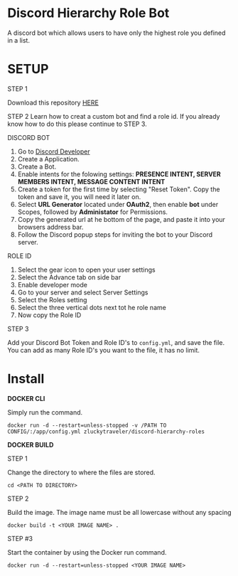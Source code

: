 # Discord Hierarchy Role Bot
A discord bot which allows users to have only the highest role you defined in a list.

# SETUP

STEP 1

Download this repository [HERE](https://github.com/zluckytraveler/discord-hierarchy-roles/archive/refs/heads/main.zip) 

STEP 2
Learn how to creat a custom bot and find a role id. If you already know how to do this please continue to STEP 3.

DISCORD BOT 
1. Go to [Discord Developer](https://discord.com/developers)
2. Create a Application.
3. Create a Bot.
4. Enable intents for the folowing settings: **PRESENCE INTENT, SERVER MEMBERS INTENT, MESSAGE CONTENT INTENT**
5. Create a token for the first time by selecting "Reset Token". Copy the token and save it, you will need it later on.
6. Select **URL Generator** located under **OAuth2**, then enable **bot** under Scopes, followed by **Administator** for Permissions.
7. Copy the generated url at he bottom of the page, and paste it into your browsers address bar.
8. Follow the Discord popup steps for inviting the bot to your Discord server.

ROLE ID
1. Select the gear icon to open your user settings
2. Select the Advance tab on side bar
3. Enable developer mode
5. Go to your server and select Server Settings
6. Select the Roles setting
7. Select the three vertical dots next tot he role name
9. Now copy the Role ID

STEP 3

Add your Discord Bot Token and Role ID's to `config.yml`, and save the file. 
You can add as many Role ID's you want to the file, it has no limit.


# Install
**DOCKER CLI**

Simply run the command.

```docker run -d --restart=unless-stopped -v /PATH TO CONFIG/:/app/config.yml zluckytraveler/discord-hierarchy-roles```


**DOCKER BUILD**

STEP 1

Change the directory to where the files are stored.

```cd <PATH TO DIRECTORY>```

STEP 2

Build the image. The image name must be all lowercase without any spacing

```docker build -t <YOUR IMAGE NAME> .```

STEP #3

Start the container by using the Docker run command.

```docker run -d --restart=unless-stopped <YOUR IMAGE NAME>```
